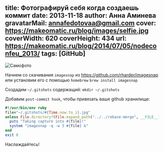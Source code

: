 title: Фотографируй себя когда создаешь коммит
date: 2013-11-18
author: Анна Аминева
gravatarMail: annafedotovaa@gmail.com
cover: https://makeomatic.ru/blog/images/selfie.jpg
coverWidth: 620
coverHeight: 434
url: https://makeomatic.ru/blog/2014/07/05/nodeconfeu_2013/
tags: [GitHub]
---

![Самофото](/blog/images/selfie.jpg)

Начнем со скачивания `imagesnap` из https://github.com/rharder/imagesnap или установим его с помощью `homebrew` 
`brew install imagesnap`

Создадим  `~/.gitshots` содержащий:
`mkdir ~/.gitshots`

Добавим `post-commit hook`, чтобы привязать ваше github хранилище:

```ruby
#!/usr/bin/env ruby
file="~/.gitshots/#{Time.now.to_i}.jpg"
unless File.directory?(File.expand_path("../../rebase-merge", __FILE__))
  puts "Taking capture into #{file}!"
  system "imagesnap -q -w 3 #{file} &"
end
exit 0
```

Наслаждайтесь!

